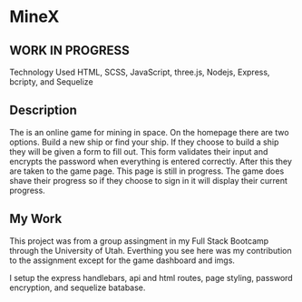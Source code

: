 # MineX

## WORK IN PROGRESS ##

Technology Used
HTML, SCSS, JavaScript, three.js, Nodejs, Express, bcripty, and Sequelize

## Description

The is an online game for mining in space. On the homepage there are two options. Build a new ship or find your ship. If they choose to build a ship they will be given a form to fill out.
This form validates their input and encrypts the password when everything is entered correctly. After this they are taken to the game page. This page is still in progress.
The game does shave their progress so if they choose to sign in it will display their current progress.

## My Work

This project was from a group assingment in my Full Stack Bootcamp through the University of Utah. Everthing you see here was my contribution to the assignment except for the game dashboard and imgs. 

I setup the express handlebars, api and html routes, page styling, password encryption, and sequelize batabase.
